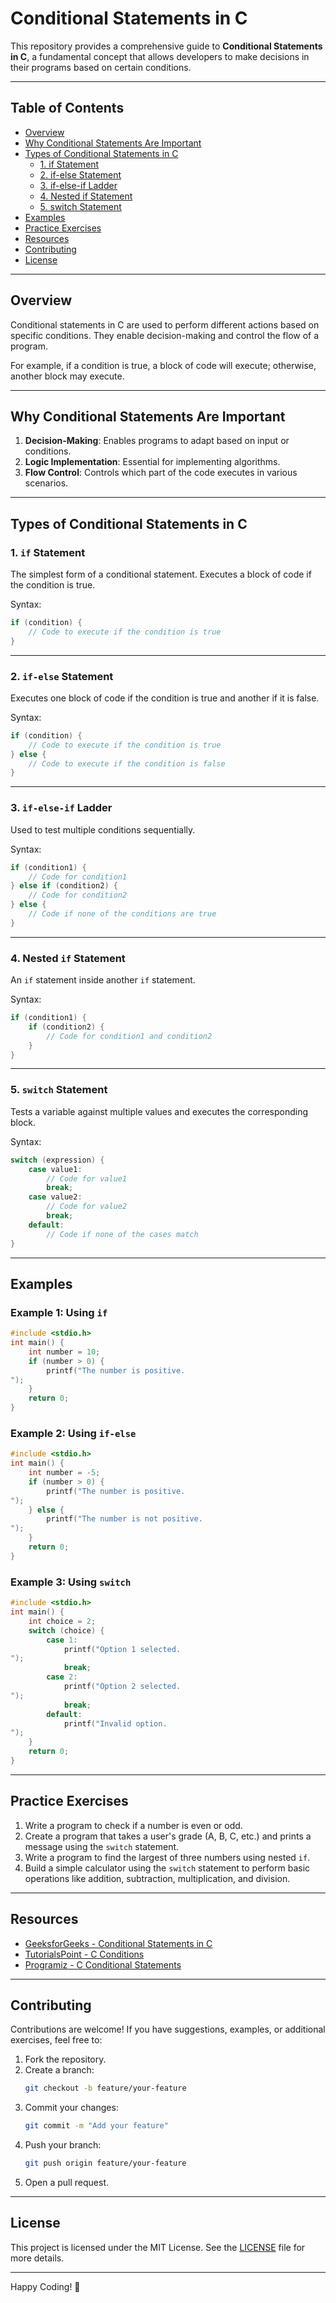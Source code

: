 
# Conditional Statements in C

This repository provides a comprehensive guide to **Conditional Statements in C**, a fundamental concept that allows developers to make decisions in their programs based on certain conditions.

---

## Table of Contents

- [Overview](#overview)
- [Why Conditional Statements Are Important](#why-conditional-statements-are-important)
- [Types of Conditional Statements in C](#types-of-conditional-statements-in-c)
  - [1. if Statement](#1-if-statement)
  - [2. if-else Statement](#2-if-else-statement)
  - [3. if-else-if Ladder](#3-if-else-if-ladder)
  - [4. Nested if Statement](#4-nested-if-statement)
  - [5. switch Statement](#5-switch-statement)
- [Examples](#examples)
- [Practice Exercises](#practice-exercises)
- [Resources](#resources)
- [Contributing](#contributing)
- [License](#license)

---

## Overview

Conditional statements in C are used to perform different actions based on specific conditions. They enable decision-making and control the flow of a program.

For example, if a condition is true, a block of code will execute; otherwise, another block may execute.

---

## Why Conditional Statements Are Important

1. **Decision-Making**: Enables programs to adapt based on input or conditions.
2. **Logic Implementation**: Essential for implementing algorithms.
3. **Flow Control**: Controls which part of the code executes in various scenarios.

---

## Types of Conditional Statements in C

### 1. `if` Statement
The simplest form of a conditional statement. Executes a block of code if the condition is true.

Syntax:
```c
if (condition) {
    // Code to execute if the condition is true
}
```

---

### 2. `if-else` Statement
Executes one block of code if the condition is true and another if it is false.

Syntax:
```c
if (condition) {
    // Code to execute if the condition is true
} else {
    // Code to execute if the condition is false
}
```

---

### 3. `if-else-if` Ladder
Used to test multiple conditions sequentially.

Syntax:
```c
if (condition1) {
    // Code for condition1
} else if (condition2) {
    // Code for condition2
} else {
    // Code if none of the conditions are true
}
```

---

### 4. Nested `if` Statement
An `if` statement inside another `if` statement.

Syntax:
```c
if (condition1) {
    if (condition2) {
        // Code for condition1 and condition2
    }
}
```

---

### 5. `switch` Statement
Tests a variable against multiple values and executes the corresponding block.

Syntax:
```c
switch (expression) {
    case value1:
        // Code for value1
        break;
    case value2:
        // Code for value2
        break;
    default:
        // Code if none of the cases match
}
```

---

## Examples

### Example 1: Using `if`
```c
#include <stdio.h>
int main() {
    int number = 10;
    if (number > 0) {
        printf("The number is positive.
");
    }
    return 0;
}
```

### Example 2: Using `if-else`
```c
#include <stdio.h>
int main() {
    int number = -5;
    if (number > 0) {
        printf("The number is positive.
");
    } else {
        printf("The number is not positive.
");
    }
    return 0;
}
```

### Example 3: Using `switch`
```c
#include <stdio.h>
int main() {
    int choice = 2;
    switch (choice) {
        case 1:
            printf("Option 1 selected.
");
            break;
        case 2:
            printf("Option 2 selected.
");
            break;
        default:
            printf("Invalid option.
");
    }
    return 0;
}
```

---

## Practice Exercises

1. Write a program to check if a number is even or odd.
2. Create a program that takes a user's grade (A, B, C, etc.) and prints a message using the `switch` statement.
3. Write a program to find the largest of three numbers using nested `if`.
4. Build a simple calculator using the `switch` statement to perform basic operations like addition, subtraction, multiplication, and division.

---

## Resources

- [GeeksforGeeks - Conditional Statements in C](https://www.geeksforgeeks.org/decision-making-c-c/)
- [TutorialsPoint - C Conditions](https://www.tutorialspoint.com/cprogramming/c_decision_making.htm)
- [Programiz - C Conditional Statements](https://www.programiz.com/c-programming/c-if-else)

---

## Contributing

Contributions are welcome! If you have suggestions, examples, or additional exercises, feel free to:

1. Fork the repository.
2. Create a branch:
   ```bash
   git checkout -b feature/your-feature
   ```
3. Commit your changes:
   ```bash
   git commit -m "Add your feature"
   ```
4. Push your branch:
   ```bash
   git push origin feature/your-feature
   ```
5. Open a pull request.

---

## License

This project is licensed under the MIT License. See the [LICENSE](LICENSE) file for more details.

---

Happy Coding! 🎉
